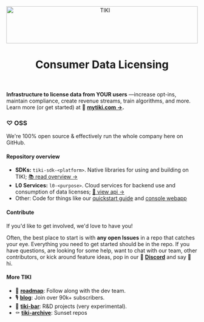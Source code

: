 <div align="center">
     <a href="https://mytiki.com">
          <picture>
            <source media="(prefers-color-scheme: dark)" srcset="https://cdn.mytiki.com/assets/icon-logo-dark.svg">
            <source media="(prefers-color-scheme: light)" srcset="https://cdn.mytiki.com/assets/icon-logo.svg">
            <img alt="TIKI" src="https://cdn.mytiki.com/assets/icon-logo.svg" style="height:7em; width:100%;">
          </picture>
     </a>
     <p align="center"><h1>Consumer Data Licensing<br></br></h1></div>
 </div>

**Infrastructure to license data from YOUR users** —increase opt-ins, maintain compliance, create revenue streams, train algorithms, and more. Learn more (or get started) at 🌴 **[mytiki.com →](https://mytiki.com).**

### ♡ OSS 
We're 100% open source & effectively run the whole company here on GitHub.

#### Repository overview
* **SDKs:** `tiki-sdk-<platform>`. Native libraries for using and building on TIKI; [📚 read overview →](https://mytiki.com/docs/sdk-overview)
* **L0 Services:** `l0-<purpose>`. Cloud services for backend use and consumption of data licenses; [📘 view api →](https://mytiki.com/reference/getting-started)
* Other: Code for things like our [quickstart guide](https://mytiki.com/docs/quickstart) and [console webapp](https://console.mytiki.com)

#### Contribute
If you'd like to get involved, we'd love to have you!  

Often, the best place to start is with **any open Issues** in a repo that catches your eye. Everything you need to get started should be in the repo. If you have questions, are looking for some help, want to chat with our team, other contributors, or kick around feature ideas, pop in our 👾 **[Discord](https://discord.gg/tiki)** and say 👋 hi.

#### More TIKI

- 🦾 **[roadmap](https://github.com/orgs/tiki/projects/1)**: Follow along with the dev team.
- 🎙️ **[blog](https://blog.mytiki.com)**: Join over 90k+ subscribers.
- 🍹 **[tiki-bar](https://github.com/tiki-bar)**: R&D projects (very experimental).
- ⚰️ **[tiki-archive](https://github.com/tiki-archive)**: Sunset repos
